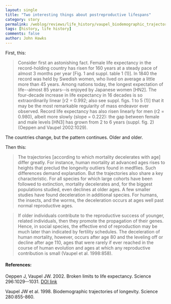```yaml
---
layout: single 
title: "Two interesting things about postreproductive lifespans" 
category: story
permalink: /weblog/reviews/life_history/vaupel_biodemographic_trajectories_1998.html
tags: [history, life history] 
comments: false 
author: John Hawks 
---
```



<p>
First, this: 
</p>

<blockquote>Consider first an astonishing fact. Female life expectancy in the record-holding country has risen for 160 years at a steady pace of almost 3 months per year [Fig. 1 and suppl. table 1 (1)]. In 1840 the record was held by Swedish women, who lived on average a little more than 45 years. Among nations today, the longest expectation of life--almost 85 years--is enjoyed by Japanese women [HN2]. The four-decade increase in life expectancy in 16 decades is so extraordinarily linear [r2 = 0.992; also see suppl. figs. 1 to 5 (1)] that it may be the most remarkable regularity of mass endeavor ever observed. Record life expectancy has also risen linearly for men (r2 = 0.980), albeit more slowly (slope = 0.222): the gap between female and male levels [HN3] has grown from 2 to 6 years (suppl. fig. 2) (Oeppen and Vaupel 2002:1029). </blockquote>

<p>
The countries change, but the pattern continues. Older and older. 
</p>

<p>
Then this:
</p>

<blockquote>The trajectories [according to which mortality decelerates with age] differ greatly. For instance, human mortality at advanced ages rises to heights that preclud the longevity outliers found in medflies. Such differences demand explanation. But the trajectories also share a key characteristic. For all species for which large cohorts have been followed to extinction, mortality decelerates and, for the biggest populations studied, even declines at older ages. A few smaller studies have found deceleration in additional species. For humans, the insects, and the worms, the deceleration occurs at ages well past normal reproductive ages. </blockquote>

<blockquote>If older individuals contribute to the reproductive success of younger, related individuals, then they promote the propagation of their genes. Hence, in social species, the effective end of reproduction may be much later than indicated by fertility schedules. The deceleration of human mortality, however, occurs after age 80 and the leveling off or decline after age 110, ages that were rarely if ever reached in the course of human evolution and ages at which any reproductive contribution is small (Vaupel et al. 1998:858). </blockquote>

<h4>References:</h4>

<p class="cite">Oeppen J, Vaupel JW. 2002. Broken limits to life expectancy. Science 296:1029--1031. <a href="http://dx.doi.org/10.1126/science.1069675">DOI link</a></p>

<p class="cite">Vaupel JW et al. 1998. Biodemographic trajectories of longevity. Science 280:855-860. </p>

